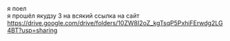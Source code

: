 я поел <br>
я прошёл якудзу 3
на всякий ссылка на сайт
https://drive.google.com/drive/folders/10ZW8I2oZ_kgTsqP5PxhiFErwdg2LG4BT?usp=sharing
